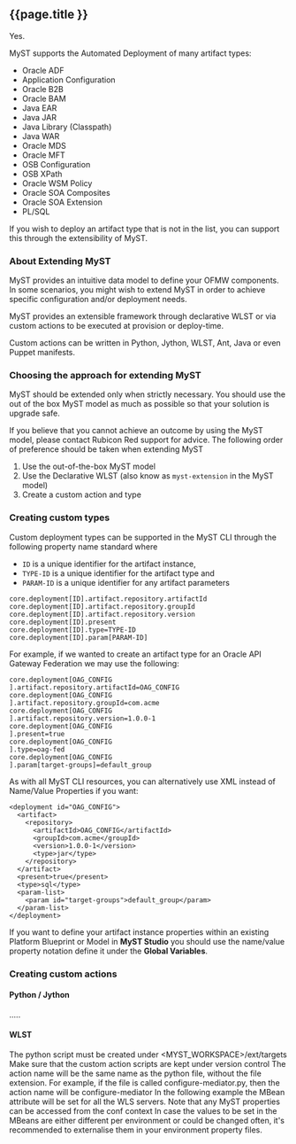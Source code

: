 ## {{page.title }} 

Yes.

MyST supports the Automated Deployment of many artifact types:
* Oracle ADF     
* Application Configuration
* Oracle B2B
* Oracle BAM
* Java EAR
* Java JAR
* Java Library (Classpath)
* Java WAR
* Oracle MDS
* Oracle MFT
* OSB Configuration
* OSB XPath
* Oracle WSM Policy
* Oracle SOA Composites
* Oracle SOA Extension
* PL/SQL

If you wish to deploy an artifact type that is not in the list, you can support this through the extensibility of MyST.

### About Extending MyST

MyST provides an intuitive data model to define your OFMW components. In some scenarios, you might wish to extend MyST in order to achieve specific configuration and/or deployment needs.

MyST provides an extensible framework through declarative WLST or via custom actions to be executed at provision or deploy-time.

Custom actions can be written in Python, Jython, WLST, Ant, Java or even Puppet manifests.

### Choosing the approach for extending MyST
 
MyST should be extended only when strictly necessary. You should use the out of the box MyST model as much as possible so that your solution is upgrade safe.

If you believe that you cannot achieve an outcome by using the MyST model, please contact Rubicon Red support for advice. The following order of preference should be taken when extending MyST

1. Use the out-of-the-box MyST model
2. Use the Declarative WLST (also know as `myst-extension` in the MyST model)
3. Create a custom action and type

### Creating custom types

Custom deployment types can be supported in the MyST CLI through the following property name standard where 
 * `ID` is a unique identifier for the artifact instance, 
 * `TYPE-ID` is a unique identifier for the artifact type and
 * `PARAM-ID` is a unique identifier for any artifact parameters

```
core.deployment[ID].artifact.repository.artifactId
core.deployment[ID].artifact.repository.groupId
core.deployment[ID].artifact.repository.version
core.deployment[ID].present
core.deployment[ID].type=TYPE-ID
core.deployment[ID].param[PARAM-ID]
```

For example, if we wanted to create an artifact type for an Oracle API Gateway Federation we may use the following:

```
core.deployment[OAG_CONFIG
].artifact.repository.artifactId=OAG_CONFIG
core.deployment[OAG_CONFIG
].artifact.repository.groupId=com.acme
core.deployment[OAG_CONFIG
].artifact.repository.version=1.0.0-1
core.deployment[OAG_CONFIG
].present=true
core.deployment[OAG_CONFIG
].type=oag-fed
core.deployment[OAG_CONFIG
].param[target-groups]=default_group
```

As with all MyST CLI resources, you can alternatively use XML instead of Name/Value Properties if you want:

```
<deployment id="OAG_CONFIG">
  <artifact>  
    <repository>
      <artifactId>OAG_CONFIG</artifactId>  
      <groupId>com.acme</groupId>  
      <version>1.0.0-1</version>  
      <type>jar</type>  
    </repository>  
  </artifact>  
  <present>true</present>
  <type>sql</type>
  <param-list>
    <param id="target-groups">default_group</param>
  </param-list>
</deployment>
```  

If you want to define your artifact instance properties within an existing Platform Blueprint or Model in **MyST Studio** you should use the name/value property notation define it under the **Global Variables**.

### Creating custom actions

#### Python / Jython

.....

#### WLST

The python script must be created under <MYST_WORKSPACE>/ext/targets
Make sure that the custom action scripts are kept under version control
The action name will be the same name as the python file, without the file extension. For example, if the file is called configure-mediator.py, then the action name will be configure-mediator
In the following example the MBean attribute will be set for all the WLS servers. 
Note that any MyST properties can be accessed from the conf context
In case the values to be set in the MBeans are either different per environment or could be changed often, it's recommended to externalise them in your environment property files.


